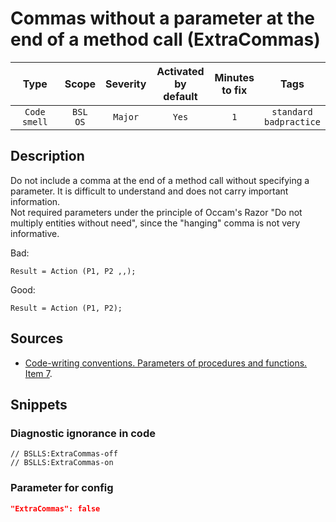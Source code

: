 # Commas without a parameter at the end of a method call (ExtraCommas)

|     Type     |        Scope        | Severity |    Activated<br>by default    |    Minutes<br>to fix    |               Tags                |
|:------------:|:-------------------:|:--------:|:-----------------------------:|:-----------------------:|:---------------------------------:|
| `Code smell` |    `BSL`<br>`OS`    | `Major`  |             `Yes`             |           `1`           |    `standard`<br>`badpractice`    |

<!-- Блоки выше заполняются автоматически, не трогать -->
## Description

Do not include a comma at the end of a method call without specifying a parameter. It is difficult to understand and does not carry important information.  
Not required parameters under the principle of Occam's Razor "Do not multiply entities without need", since the "hanging" comma is not very informative.

Bad:

```bsl
Result = Action (P1, P2 ,,);
```

Good:

```bsl
Result = Action (P1, P2);
```

## Sources

* [Code-writing conventions. Parameters of procedures and functions. Item 7](https://its.1c.ru/db/v8std#content:640:hdoc).

## Snippets

<!-- Блоки ниже заполняются автоматически, не трогать -->
### Diagnostic ignorance in code

```bsl
// BSLLS:ExtraCommas-off
// BSLLS:ExtraCommas-on
```

### Parameter for config

```json
"ExtraCommas": false
```
